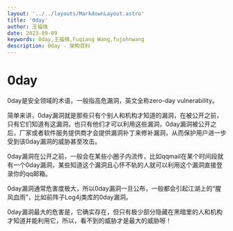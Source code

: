 ```yaml
---
layout: '../../layouts/MarkdownLayout.astro'
title: '0day'
author: 王福强
date: 2023-09-09
keywords: 0day,王福强,Fuqiang Wang,fujohnwang
description: 0day - 架构百科
---
```


# 0day

0day是安全领域的术语，一般指高危漏洞，英文全称zero-day vulnerability。

简单来讲，0day漏洞就是那些只有个别人和机构才知道的漏洞，在被公开之前，只有它们知道有这漏洞，也只有他们才可以利用这些漏洞，0day漏洞被公开之后，厂家或者软件服务提供商才会提供漏洞补丁来修补漏洞，从而保护用户进一步受到该0day漏洞的威胁甚至攻击。

0day漏洞在公开之前，一般会在某些小圈子内流传，比如qqmail在某个时间段就有一个0day漏洞，某些知道这个漏洞且心怀不轨的人就可以利用这个漏洞直接登录你的qq邮箱。

0day漏洞通常危害度极大，所以0day漏洞一旦公布，一般都会引起江湖上的“腥风血雨”，比如前阵子Log4j类库的0day漏洞。

0day漏洞最大的危害是，它确实存在，但只有极少部分隐藏在黑暗里的人和机构才知道并能利用它，所以，看不到的威胁才是最大的威胁呀！